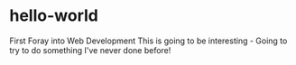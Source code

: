 # hello-world
First Foray into Web Development
This is going to be interesting - Going to try to do something I've never done before!
